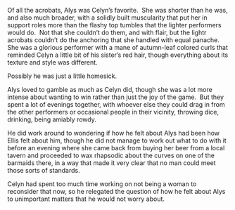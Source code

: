 Of all the acrobats, Alys was Celyn’s favorite.  She was shorter than he was, and also much broader, with a solidly built muscularity that put her in support roles more than the flashy top tumbles that the lighter performers would do.  Not that she couldn’t do them, and with flair, but the lightr acrobats couldn’t do the anchoring that she handled with equal panache.  She was a glorious performer with a mane of autumn-leaf colored curls that reminded Celyn a little bit of his sister’s red hair, though everything about its texture and style was different.  

Possibly he was just a little homesick.  

Alys loved to gamble as much as Celyn did, though she was a lot more intense about wanting to win rather than just the joy of the game.  But they spent a lot of evenings together, with whoever else they could drag in from the other performers or occasional people in their vicinity, throwing dice, drinking, being amiably rowdy.  

He did work around to wondering if how he felt about Alys had been how Ellis felt about him, though he did not manage to work out what to do with it before an evening where she came back from buying her beer from a local tavern and proceeded to wax rhapsodic about the curves on one of the barmaids there, in a way that made it very clear that no man could meet those sorts of standards.  

Celyn had spent too much time working on not being a woman to reconsider that now, so he relegated the question of how he felt about Alys to unimportant matters that he would not worry about.  